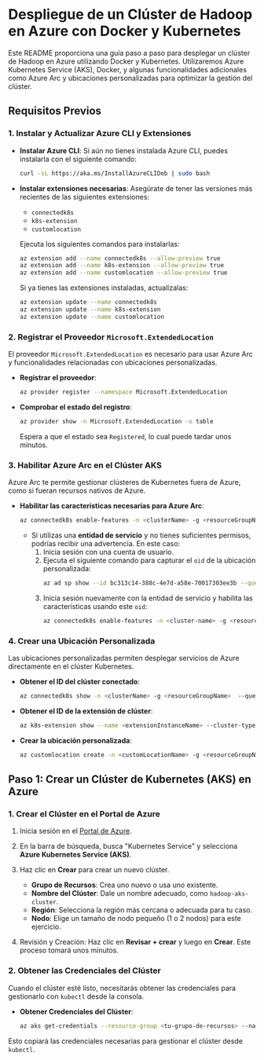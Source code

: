 # Despliegue de un Clúster de Hadoop en Azure con Docker y Kubernetes

Este README proporciona una guía paso a paso para desplegar un clúster de Hadoop en Azure utilizando Docker y Kubernetes. Utilizaremos Azure Kubernetes Service (AKS), Docker, y algunas funcionalidades adicionales como Azure Arc y ubicaciones personalizadas para optimizar la gestión del clúster.

## Requisitos Previos

### 1. Instalar y Actualizar Azure CLI y Extensiones

- **Instalar Azure CLI**: Si aún no tienes instalada Azure CLI, puedes instalarla con el siguiente comando:
  ```bash
  curl -sL https://aka.ms/InstallAzureCLIDeb | sudo bash
  ```

- **Instalar extensiones necesarias**: Asegúrate de tener las versiones más recientes de las siguientes extensiones:
  - `connectedk8s`
  - `k8s-extension`
  - `customlocation`

  Ejecuta los siguientes comandos para instalarlas:
  ```bash
  az extension add --name connectedk8s --allow-preview true
  az extension add --name k8s-extension --allow-preview true
  az extension add --name customlocation --allow-preview true
  ```

  Si ya tienes las extensiones instaladas, actualízalas:
  ```bash
  az extension update --name connectedk8s
  az extension update --name k8s-extension
  az extension update --name customlocation
  ```

### 2. Registrar el Proveedor `Microsoft.ExtendedLocation`

El proveedor `Microsoft.ExtendedLocation` es necesario para usar Azure Arc y funcionalidades relacionadas con ubicaciones personalizadas.

- **Registrar el proveedor**:
  ```bash
  az provider register --namespace Microsoft.ExtendedLocation
  ```

- **Comprobar el estado del registro**:
  ```bash
  az provider show -n Microsoft.ExtendedLocation -o table
  ```
  Espera a que el estado sea `Registered`, lo cual puede tardar unos minutos.

### 3. Habilitar Azure Arc en el Clúster AKS

Azure Arc te permite gestionar clústeres de Kubernetes fuera de Azure, como si fueran recursos nativos de Azure.

- **Habilitar las características necesarias para Azure Arc**:
  ```bash
  az connectedk8s enable-features -n <clusterName> -g <resourceGroupName> --features cluster-connect custom-locations
  ```

  - Si utilizas una **entidad de servicio** y no tienes suficientes permisos, podrías recibir una advertencia. En este caso:
    1. Inicia sesión con una cuenta de usuario.
    2. Ejecuta el siguiente comando para capturar el `oid` de la ubicación personalizada:
       ```bash
       az ad sp show --id bc313c14-388c-4e7d-a58e-70017303ee3b --query id -o tsv
       ```
    3. Inicia sesión nuevamente con la entidad de servicio y habilita las características usando este `oid`:
       ```bash
       az connectedk8s enable-features -n <cluster-name> -g <resource-group-name> --custom-locations-oid <cl-oid> --features cluster-connect custom-locations
       ```

### 4. Crear una Ubicación Personalizada

Las ubicaciones personalizadas permiten desplegar servicios de Azure directamente en el clúster Kubernetes.

- **Obtener el ID del clúster conectado**:
  ```bash
  az connectedk8s show -n <clusterName> -g <resourceGroupName>  --query id -o tsv
  ```

- **Obtener el ID de la extensión de clúster**:
  ```bash
  az k8s-extension show --name <extensionInstanceName> --cluster-type connectedClusters -c <clusterName> -g <resourceGroupName> --query id -o tsv
  ```

- **Crear la ubicación personalizada**:
  ```bash
  az customlocation create -n <customLocationName> -g <resourceGroupName> --namespace <name of namespace> --host-resource-id <connectedClusterId> --cluster-extension-ids <extensionId>
  ```

## Paso 1: Crear un Clúster de Kubernetes (AKS) en Azure

### 1. Crear el Clúster en el Portal de Azure

1. Inicia sesión en el [Portal de Azure](https://portal.azure.com/).
2. En la barra de búsqueda, busca "Kubernetes Service" y selecciona **Azure Kubernetes Service (AKS)**.
3. Haz clic en **Crear** para crear un nuevo clúster.
   - **Grupo de Recursos**: Crea uno nuevo o usa uno existente.
   - **Nombre del Clúster**: Dale un nombre adecuado, como `hadoop-aks-cluster`.
   - **Región**: Selecciona la región más cercana o adecuada para tu caso.
   - **Nodo**: Elige un tamaño de nodo pequeño (1 o 2 nodos) para este ejercicio.

4. Revisión y Creación: Haz clic en **Revisar + crear** y luego en **Crear**. Este proceso tomará unos minutos.

### 2. Obtener las Credenciales del Clúster

Cuando el clúster esté listo, necesitarás obtener las credenciales para gestionarlo con `kubectl` desde la consola.

- **Obtener Credenciales del Clúster**:
  ```bash
  az aks get-credentials --resource-group <tu-grupo-de-recursos> --name <nombre-del-cluster>
  ```

Esto copiará las credenciales necesarias para gestionar el clúster desde `kubectl`.
